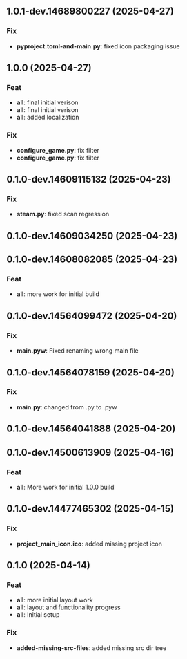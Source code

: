 ## 1.0.1-dev.14689800227 (2025-04-27)

### Fix

- **pyproject.toml-and-main.py**: fixed icon packaging issue

## 1.0.0 (2025-04-27)

### Feat

- **all**: final initial verison
- **all**: final initial verison
- **all**: added localization

### Fix

- **configure_game.py**: fix filter
- **configure_game.py**: fix filter

## 0.1.0-dev.14609115132 (2025-04-23)

### Fix

- **steam.py**: fixed scan regression

## 0.1.0-dev.14609034250 (2025-04-23)

## 0.1.0-dev.14608082085 (2025-04-23)

### Feat

- **all**: more work for initial build

## 0.1.0-dev.14564099472 (2025-04-20)

### Fix

- **main.pyw**: Fixed renaming wrong main file

## 0.1.0-dev.14564078159 (2025-04-20)

### Fix

- **main.py**: changed from .py to .pyw

## 0.1.0-dev.14564041888 (2025-04-20)

## 0.1.0-dev.14500613909 (2025-04-16)

### Feat

- **all**: More work for initial 1.0.0 build

## 0.1.0-dev.14477465302 (2025-04-15)

### Fix

- **project_main_icon.ico**: added missing project icon

## 0.1.0 (2025-04-14)

### Feat

- **all**: more initial layout work
- **all**: layout and functionality progress
- **all**: Initial setup

### Fix

- **added-missing-src-files**: added missing src dir tree
